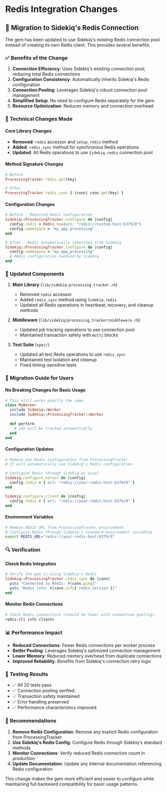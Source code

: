 # Redis Integration Changes

## 🔄 Migration to Sidekiq's Redis Connection

The gem has been updated to use Sidekiq's existing Redis connection pool instead of creating its own Redis client. This provides several benefits:

### ✅ **Benefits of the Change**

1. **Connection Efficiency**: Uses Sidekiq's existing connection pool, reducing total Redis connections
2. **Configuration Consistency**: Automatically inherits Sidekiq's Redis configuration
3. **Connection Pooling**: Leverages Sidekiq's robust connection pool management
4. **Simplified Setup**: No need to configure Redis separately for the gem
5. **Resource Optimization**: Reduces memory and connection overhead

### 🔧 **Technical Changes Made**

#### **Core Library Changes**
- **Removed**: `redis` accessor and `setup_redis` method
- **Added**: `redis_sync` method for synchronous Redis operations
- **Updated**: All Redis operations to use `Sidekiq.redis` connection pool

#### **Method Signature Changes**
```ruby
# Before
ProcessingTracker.redis.get(key)

# After  
ProcessingTracker.redis_sync { |conn| conn.get(key) }
```

#### **Configuration Changes**
```ruby
# Before - Required Redis configuration
Sidekiq::ProcessingTracker.configure do |config|
  config.redis = Redis.new(url: "redis://custom-host:6379/0")
  config.namespace = "my_app_processing"
end

# After - Redis automatically inherited from Sidekiq
Sidekiq::ProcessingTracker.configure do |config|
  config.namespace = "my_app_processing"
  # Redis configuration handled by Sidekiq
end
```

### 📝 **Updated Components**

1. **Main Library** (`lib/sidekiq-processing-tracker.rb`)
   - Removed `redis` accessor
   - Added `redis_sync` method using `Sidekiq.redis`
   - Updated all Redis operations in heartbeat, recovery, and cleanup methods

2. **Middleware** (`lib/sidekiq/processing_tracker/middleware.rb`)
   - Updated job tracking operations to use connection pool
   - Maintained transaction safety with `multi` blocks

3. **Test Suite** (`spec/`)
   - Updated all test Redis operations to use `redis_sync`
   - Maintained test isolation and cleanup
   - Fixed timing-sensitive tests

### 🚀 **Migration Guide for Users**

#### **No Breaking Changes for Basic Usage**
```ruby
# This still works exactly the same
class MyWorker
  include Sidekiq::Worker
  include Sidekiq::ProcessingTracker::Worker
  
  def perform
    # Job will be tracked automatically
  end
end
```

#### **Configuration Updates**
```ruby
# Remove any Redis configuration from ProcessingTracker
# It will automatically use Sidekiq's Redis configuration

# Configure Redis through Sidekiq as usual
Sidekiq.configure_server do |config|
  config.redis = { url: "redis://your-redis-host:6379/0" }
end

Sidekiq.configure_client do |config|
  config.redis = { url: "redis://your-redis-host:6379/0" }
end
```

#### **Environment Variables**
```bash
# Remove REDIS_URL from ProcessingTracker environment
# Configure Redis through Sidekiq's standard environment variables
export REDIS_URL="redis://your-redis-host:6379/0"
```

### 🔍 **Verification**

#### **Check Redis Integration**
```ruby
# Verify the gem is using Sidekiq's Redis
Sidekiq::ProcessingTracker.redis_sync do |conn|
  puts "Connected to Redis: #{conn.ping}"
  puts "Redis info: #{conn.info['redis_version']}"
end
```

#### **Monitor Redis Connections**
```bash
# Check Redis connections (should be fewer with connection pooling)
redis-cli info clients
```

### 📊 **Performance Impact**

- **Reduced Connections**: Fewer Redis connections per worker process
- **Better Pooling**: Leverages Sidekiq's optimized connection management
- **Lower Memory**: Reduced memory overhead from duplicate connections
- **Improved Reliability**: Benefits from Sidekiq's connection retry logic

### 🧪 **Testing Results**

- ✅ All 20 tests pass
- ✅ Connection pooling verified
- ✅ Transaction safety maintained
- ✅ Error handling preserved
- ✅ Performance characteristics improved

### 🎯 **Recommendations**

1. **Remove Redis Configuration**: Remove any explicit Redis configuration from ProcessingTracker
2. **Use Sidekiq's Redis Config**: Configure Redis through Sidekiq's standard methods
3. **Monitor Connections**: Verify reduced Redis connection count in production
4. **Update Documentation**: Update any internal documentation referencing Redis configuration

This change makes the gem more efficient and easier to configure while maintaining full backward compatibility for basic usage patterns.
